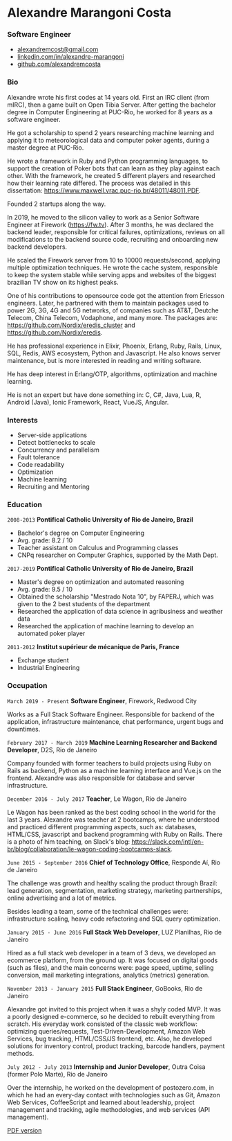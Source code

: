 # Alexandre Marangoni Costa
### Software Engineer

- [alexandremcost@gmail.com](mailto:alexandremcost@gmail.com)
- [linkedin.com/in/alexandre-marangoni](https://www.linkedin.com/in/alexandre-marangoni)
- [github.com/alexandremcosta](https://github.com/alexandremcosta)


### Bio

Alexandre wrote his first codes at 14 years old. First an IRC client (from mIRC), then a game built on Open Tibia Server. After getting the bachelor degree in Computer Engineering at PUC-Rio, he worked for 8 years as a software engineer.

He got a scholarship to spend 2 years researching machine learning and applying it to meteorological data and computer poker agents, during a master degree at PUC-Rio.

He wrote a framework in Ruby and Python programming languages, to support the creation of Poker bots that can learn as they play against each other. With the framework, he created 5 different players and researched how their learning rate differed. The process was detailed in this dissertation: https://www.maxwell.vrac.puc-rio.br/48011/48011.PDF.

Founded 2 startups along the way.

In 2019, he moved to the silicon valley to work as a Senior Software Engineer at Firework (https://fw.tv). After 3 months, he was declared the backend leader, responsible for critical failures, optimizations, reviews on all modifications to the backend source code, recruiting and onboarding new backend developers.

He scaled the Firework server from 10 to 10000 requests/second, applying multiple optimization techniques. He wrote the cache system, responsible to keep the system stable while serving apps and websites of the biggest brazilian TV show on its highest peaks.

One of his contributions to opensource code got the attention from Ericsson engineers. Later, he partnered with them to maintain packages used to power 2G, 3G, 4G and 5G networks, of companies such as AT&T, Deutche Telecom, China Telecom, Vodaphone, and many more. The packages are: https://github.com/Nordix/eredis_cluster and https://github.com/Nordix/eredis.

He has professional experience in Elixir, Phoenix, Erlang, Ruby, Rails, Linux, SQL, Redis, AWS ecosystem, Python and Javascript. He also knows server maintenance, but is more interested in reading and writing software.

He has deep interest in Erlang/OTP, algorithms, optimization and machine learning.

He is not an expert but have done something in: C, C#, Java, Lua, R, Android (Java), Ionic Framework, React, VueJS, Angular.


### Interests

- Server-side applications
- Detect bottlenecks to scale
- Concurrency and parallelism
- Fault tolerance
- Code readability
- Optimization
- Machine learning
- Recruiting and Mentoring

### Education

`2008-2013`
**Pontifical Catholic University of Rio de Janeiro, Brazil**
- Bachelor's degree on Computer Engineering
- Avg. grade: 8.2 / 10
- Teacher assistant on Calculus and Programming classes
- CNPq researcher on Computer Graphics, supported by the Math Dept.

`2017-2019`
**Pontifical Catholic University of Rio de Janeiro, Brazil**
- Master's degree on optimization and automated reasoning
- Avg. grade: 9.5 / 10
- Obtained the scholarship "Mestrado Nota 10", by FAPERJ, which was given to the 2 best students of the department
- Researched the application of data science in agribusiness and weather data
- Researched the application of machine learning to develop an automated poker player

`2011-2012`
**Institut supérieur de mécanique de Paris, France**
- Exchange student
- Industrial Engineering


### Occupation

`March 2019 - Present`
**Software Engineer**, Firework, Redwood City

Works as a Full Stack Software Engineer. Responsible for backend of the application, infrastructure maintenance, chat performance, urgent bugs and downtimes.


`February 2017 - March 2019`
**Machine Learning Researcher and Backend Developer**, D2S, Rio de Janeiro

Company founded with former teachers to build projects using Ruby on Rails as backend, Python as a machine learning interface and Vue.js on the frontend. Alexandre was also responsible for database and server infrastructure.


`December 2016 - July 2017`
**Teacher**, Le Wagon, Rio de Janeiro

Le Wagon has been ranked as the best coding school in the world for the last 3 years. Alexandre was teacher at 2 bootcamps, where he understood and practiced different programming aspects, such as: databases, HTML/CSS, javascript and backend programming with Ruby on Rails. There is a photo of him teaching, on Slack's blog: https://slack.com/intl/en-br/blog/collaboration/le-wagon-coding-bootcamps-slack.


`June 2015 - September 2016`
**Chief of Technology Office**, Responde Aí, Rio de Janeiro

The challenge was growth and healthy scaling the product through Brazil: lead generation, segmentation, marketing strategy, marketing partnerships, online advertising and a lot of metrics.

Besides leading a team, some of the technical challenges were: infrastructure scaling, heavy code refactoring and SQL query optimization.


`January 2015 - June 2016`
**Full Stack Web Developer**, LUZ Planilhas, Rio de Janeiro

Hired as a full stack web developer in a team of 3 devs, we developed an ecommerce platform, from the ground up. It was focused on digital goods (such as files), and the main concerns were: page speed, uptime, selling conversion, mail marketing integrations, analytics (metrics) generation.


`November 2013 - January 2015`
**Full Stack Engineer**, GoBooks, Rio de Janeiro

Alexandre got invited to this project when it was a shyly coded MVP. It was a poorly designed e-commerce, so he decided to rebuilt everything from scratch. His everyday work consisted of the classic web workflow: optimizing queries/requests, Test-Driven-Development, Amazon Web Services, bug tracking, HTML/CSS/JS frontend, etc.
Also, he developed solutions for inventory control, product tracking, barcode handlers, payment methods.


`July 2012 - July 2013`
**Internship and Junior Developer**, Outra Coisa (former Polo Marte), Rio de Janeiro

Over the internship, he worked on the development of postozero.com, in which he had an every-day contact with technologies such as Git, Amazon Web Services, CoffeeScript and learned about leadership, project management and tracking, agile methodologies, and web services (API management).

[PDF version](index.pdf)

